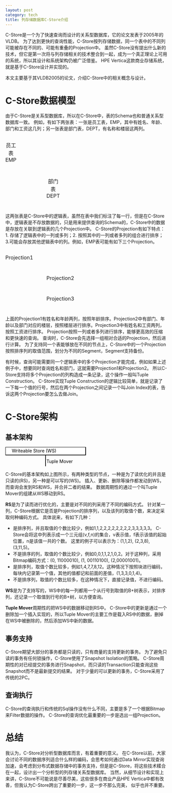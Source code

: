 ```yaml
---
layout: post
category: tech
title: 列存储数据库C-Store介绍
---
```

<script src="jquery-3.2.1.min.js" type="text/javascript"></script>
<script src="https://cdn.datatables.net/1.10.16/js/jquery.dataTables.min.js" type="text/javascript"></script>
<script type="text/javascript">
var empData = [
  ["Bob", 25, "Math", "10K"],
  ["Bill", 27, "EECS", "50K"],
  ["Jill", 24, "Biology", "80K"],
  ["Alice", 23, "Art", "20K"],
  ["Jason", 28, "Physics", "30K"],
  ["John", 27, "Chemistry", "40K"]
];
var deptData = [
  ["EECS", 2], 
  ["Math", 5],
  ["Physics", 7],
  ["Chemistry", 10],
  ["Biology", 16],
  ["Art", 24]
];

function tableShow(element, data, columnNames) {
  element.DataTable({
    paging:false,
    data: data,
    bInfo : false,
    searching: false,
    sorting: false,
    columns: columnNames.map(function(x) {return {"title": x}})
  })
}

$(document).ready(function() {
  
  tableShow($('#logical_emp'), empData, ["Name", "Age", "Dept", "Salary"]);
  
  tableShow($('#logical_dept'), deptData, ["Name", "Floor"]);
  
  tableShow(
    $('#emp_proj1'), 
    empData.map(function(x){return [x[0], x[1]];}).sort(function(x, y){return x[1]-y[1];}), 
    ["Name", "Age"]
  );
  
  var deptMap = deptData.reduce(function(map, obj) {
    map[obj[0]] = obj[1];
    return map;
  }, {});
  var proj2 = empData.map(function(x) {return [x[2], x[1], deptMap[x[2]]];}).sort(function(x, y){ return x[2]-y[2];});
  tableShow($('#emp_proj2'), proj2, ["Dept", "Age", "DEPT.Floor"])
  
  tableShow(
    $('#emp_proj3'), 
    empData.map(function(x){return [x[0], x[3]];}).sort(function(x, y){return parseInt(x[1]) - parseInt(y[1]);}), 
    ["Name", "Salary"]
  );
});
</script>

C-Store是一个为了快速查询而设计的关系型数据库，它的论文发表于2005年的VLDB。
为了达到更快的查询性能，C-Store按列存储数据，同一个表中的不同列可能被存在不同的、可能有重叠的Projection中。
虽然C-Store没有提出什么新的技术，但它是第一次将与列存储相关的技术整合到一起，成为一个真正理论上可用的系统，所以其设计和系统架构仍被广泛借鉴。
HPE Vertica这款商业存储系统，就是基于C-Store设计并实现的。

<!--snapshot-->

本文主要基于其VLDB2005的论文，介绍C-Store中的相关概念与设计。

# C-Store数据模型

由于C-Store是关系型数据库，所以在C-Store中，表的Schema也和普通关系型数据库一致。
例如，有如下两张表：一张是员工表，EMP，其中有姓名、年龄、部门和工资这几列；另一张表是部门表，DEPT，有名称和楼层这两列。

<table id="logical_emp" style="float:left"><caption>员工表EMP</caption></table>
<table id="logical_dept" style="float:left;margin-left:8em"><caption>部门表DEPT</caption></table>
<div style="clear:both"> </div>

这两张表是C-Store中的逻辑表，虽然在表中我们标注了每一行，但是在C-Store中，逻辑表是不存放数据的，只是用来提供查询的Schema的，C-Store中的数据是存放在关联到逻辑表的几个Projection中。
C-Store的Projection有如下特点：1. 存储了逻辑表中的一列或多列；2. 按照其中的一列或者多列的组合进行排序；3.可能会存放其他逻辑表中的列。例如，EMP表可能有如下三个Projection。

<table id="emp_proj1" style="float:left"><caption>Projection1</caption></table>
<table id="emp_proj2" style="float:left;margin-left:8em"><caption>Projection2</caption></table>
<table id="emp_proj3" style="float:left;margin-left:8em"><caption>Projection3</caption></table>
<div style="clear:both"> </div>

上面的Projection1有姓名和年龄两列，按照年龄排序。Projection2中有部门、年龄以及部门对应的楼层，按照楼层进行排序。Projection3中有姓名和工资两列，按照工资进行排序。
Projection按照一列或者多列进行排序，能够更高效的压缩和更快速的查询。
查询时，C-Store会先选择一组相对合适的Projection，然后进行计算。
为了支持同一个表能够放在不同的节点上，C-Store中的一个Projection按照排序列的取值范围，划分为不同的Segment，Segment支持备份。

有时候，查询可能需要同一个逻辑表中的多个Projection才能完成，例如如果上述例子中，想要同时查询姓名和部门，这就需要Projection1和Projection2。
所以C-Store支持将多个Projection的列构造成一条记录，这个操作一般叫Tuple Construction。
C-Store实现Tuple Construction的逻辑比较简单，就是记录了一下每一个值的行号，然后在两个Projection之间记录一个叫Join Index的表，告诉这两个Projection要怎么去做Join。

# C-Store架构

## 基本架构

<svg width="800" height="95">
  <rect width="250" height="25" style="fill:rgb(255,255,255);stroke-width:2;stroke:rgb(0,0,0)" />
   <text x="20" y="17" fill="black">Writeable Store (WS)</text>
   <rect width="250" height="25" y="70" style="fill:rgb(255,255,255);stroke-width:2;stroke:rgb(0,0,0)" />
   <text x="20" y="87" fill="black">Read-Optimized Store (RS)</text>
   <line x1="125" y1="25" x2="125" y2="70" style="stroke:black;stroke-width:2"> </line>
   <polygon points="120,64 130,64 125,70" style="fill:black;stroke:black;stroke-width:1"></polygon>
   <text x="128" y="50" fill="black">Tuple Mover</text>
</svg>


C-Store的基本架构如上图所示，有两种类型的节点，一种是为了读优化的并且是只读的(RS)，另一种是可以写的(WS)。
插入、更新、删除等操作都发动到WS，而查询会发到RS和WS，并合并二者的结果。
数据周期性的通过一个叫Tuple Mover的组建从WS移动到RS。

**RS**是为了读而进行优化的，主要是对不同的列采用了不同的编码方式。
针对某一列，C-Store根据它是否是Projection的排序列，以及该列的取值个数，来决定采取何种编码方式。
具体说来，有如下几种：

- 是排序列，并且取值的个数比较少，例如1,1,2,2,2,2,2,2,2,2,3,3,3,3,3。
  C-Store会将这中列表示成一个三元组(v,f,n)的集合，v表示值，f表示该值的起始位置，n是该值一共的个数。
  这里的例子可以表示为：(1,1,2), (2,3,8),(3,11,5)。
- 不是排序的列，取值的个数比较少，例如0,0,1,1,2,1,0,2。对于这种列，采用Bitmap编码方式：(0, 11000010), (1, 00110100), (2,00001001)。
- 是排序列，取值个数比较多，例如1,4,7,7,8,12。这种情况下按照块进行编码，每块内记录第一个值，其他的值都记和前面的差值，(1,3,3,0,1,4)。
- 不是排序列，取值的个数比较多，在这种情况下，直接记录值，不进行编码。

**WS**是为了支持写的，WS中的每一列都用一个从行号到取值的B+树表示，对排序列，还记录一个取值到行号的B+树，以方便查询。

**Tuple Mover**周期性的把WS中的数据移动到RS中。
C-Store中的更新是通过一个删除加一个插入实现的，所以Tuple Mover的主要工作是载入RS中的数据，删掉在WS中被删除的，然后添加WS中新的数据。

## 事务支持

C-Store期望大部分的事务都是只读的，只有商量的支持更新的事务。
为了避免只读的事务有任何锁操作，C-Store使用了Snapshot Isolation的策略。
C-Store周期性的对已经提交的事务进行Snapshot，而只读的Transaction只能查询这些Snapshot而不是最新提交的结果。
对于少量的可以更新的事务，C-Store采用了传统的2PC。

## 查询执行

C-Store的查询执行和传统的Sql操作没有什么不同，主要是多了一个根据Bitmap来Filter数据的操作。
C-Store的查询优化最重要的一步是选出一组Projection。

# 总结

我认为，C-Store对分析型数据库而言，有着重要的意义。
在C-Store以前，大家会讨论不同的数据序列适合什么样的编码，会思考如何通过Data Mirror实现查询加速，会考虑到分布式数据存储中的事务支持，但是是C-Store，将这些技术糅合在一起，设计出一个分析型的列存储关系型数据库。
当然，从细节设计和实现上来讲，C-Store不可能说是尽善尽美，这些很多在商业产品HPE Vertica中都有改善，但我认为C-Store跨出了重要的一步，这一步不那么完美， 似乎也并不重要。
